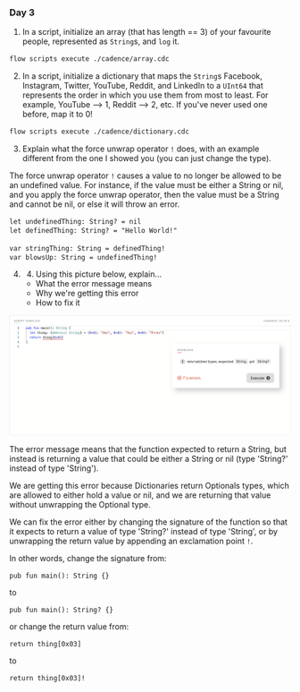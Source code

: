 ### Day 3

1. In a script, initialize an array (that has length == 3) of your favourite people, represented as `String`s, and `log` it.

```sh
flow scripts execute ./cadence/array.cdc
```

2. In a script, initialize a dictionary that maps the `String`s Facebook, Instagram, Twitter, YouTube, Reddit, and LinkedIn to a `UInt64` that represents the order in which you use them from most to least. For example, YouTube --> 1, Reddit --> 2, etc. If you've never used one before, map it to 0!

```sh
flow scripts execute ./cadence/dictionary.cdc
```

3. Explain what the force unwrap operator `!` does, with an example different from the one I showed you (you can just change the type).

The force unwrap operator `!` causes a value to no longer be
allowed to be an undefined value.  For instance, if the value
must be either a String or nil, and you apply the force unwrap
operator, then the value must be a String and cannot be nil, or
else it will throw an error.

```cadence
let undefinedThing: String? = nil
let definedThing: String? = "Hello World!"

var stringThing: String = definedThing!
var blowsUp: String = undefinedThing!
```

4. 4. Using this picture below, explain...
    - What the error message means
    - Why we're getting this error
    - How to fix it

<img src="https://github.com/emerald-dao/beginner-cadence-course/raw/main/chapter2.0/images/wrongcode.png" alt="drawing" size="400" />

The error message means that the function expected to return a
String, but instead is returning a value that could be either a
String or nil (type 'String?' instead of type 'String').

We are getting this error because Dictionaries return Optionals
types, which are allowed to either hold a value or nil, and we
are returning that value without unwrapping the Optional type.

We can fix the error either by changing the signature of the
function so that it expects to return a value of type 'String?'
instead of type 'String', or by unwrapping the return value by
appending an exclamation point `!`.

In other words, change the signature from:

```cadence
pub fun main(): String {}
```

to

```cadence
pub fun main(): String? {}
```

or change the return value from:

```cadence
return thing[0x03]
```

to

```cadence
return thing[0x03]!
```
